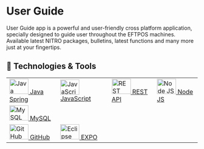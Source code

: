 # User Guide
User Guide app is a powerful and user-friendly cross platform application, specially designed to guide user throughout the EFTPOS machines. Available latest NITRO packages, bulletins, latest functions and many more just at your fingertips.

## 🚀 Technologies & Tools
<table>
    <tbody>
        <tr>
              <td><a href="#"><img alt="Java Spring" title="Java Spring" height="40px" width="50px"
                        src="https://user-images.githubusercontent.com/25057099/117538162-05c05200-b059-11eb-9b36-a04c54e6d60f.png" /> Java Spring
              </a>
            </td>
            <td><a href="#"><img alt="JavaScript" title="JavaScript" height="40px" width="50px"
                        src="https://user-images.githubusercontent.com/25057099/117538186-1e306c80-b059-11eb-942d-dd149d8ee659.png" /> JavaScript
              </a>
            </td>
            <td><a href="#"><img alt="REST API" title="REST API" height="40px" width="50px"
                        src="https://user-images.githubusercontent.com/25057099/140631218-2f5148ec-77c8-493f-a814-662a3469cbb6.png" /> REST API
              </a>
            </td>
            <td><a href="#"><img alt="Node JS" title="Node JS" height="40px" width="50px"
                        src="https://user-images.githubusercontent.com/25057099/140631230-ac2c3d3a-92e7-498a-b5d2-70c1007b94d4.png" /> Node JS
              </a>
            </td>
      </tr>
      <tr>
            <td><a href="#"><img alt="MySQL" title="MySQL" height="40px" width="50px"
                          src="https://user-images.githubusercontent.com/25057099/117538276-926b1000-b059-11eb-99ea-3ba2f94506c6.png" /> MySQL
              </a>
            </td>
      </tr>
      <tr>
            <td><a href="#"><img alt="GitHub" title="GitHub" height="40px" width="50px"
                          src="https://user-images.githubusercontent.com/25057099/117538085-9d717080-b058-11eb-9b90-0ec2e4090520.png" /> GitHub
              </a>
            </td>
          <td><a href="#"><img alt="Eclipse" title="Eclipse" height="40px" width="50px"
                        src="https://user-images.githubusercontent.com/25057099/140631253-12eade74-6fd6-4cd0-b1be-bccf02043d70.png" /> EXPO
          </a>
        </td>
      </tr>
  </tbody>
</table>
